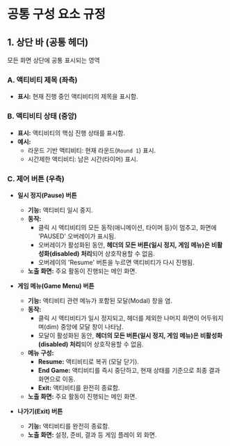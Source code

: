 # 공통 구성 요소 규정

## 1. 상단 바 (공통 헤더)
모든 화면 상단에 공통 표시되는 영역

### A. 액티비티 제목 (좌측)
-   **표시:** 현재 진행 중인 액티비티의 제목을 표시함.

### B. 액티비티 상태 (중앙)
-   **표시:** 액티비티의 핵심 진행 상태를 표시함.
-   **예시:**
    -   라운드 기반 액티비티: 현재 라운드(`Round 1`) 표시.
    -   시간제한 액티비티: 남은 시간(타이머) 표시.

### C. 제어 버튼 (우측)
-   **일시 정지(Pause) 버튼**
    -   **기능:** 액티비티 일시 중지.
    -   **동작:**
        -   클릭 시 액티비티의 모든 동작(애니메이션, 타이머 등)이 멈추고, 화면에 'PAUSED' 오버레이가 표시됨.
        -   오버레이가 활성화된 동안, **헤더의 모든 버튼(일시 정지, 게임 메뉴)은 비활성화(disabled) 처리**되어 상호작용할 수 없음.
        -   오버레이의 'Resume' 버튼을 누르면 액티비티가 다시 진행됨.
    -   **노출 화면:** 주요 활동이 진행되는 메인 화면.

-   **게임 메뉴(Game Menu) 버튼**
    -   **기능:** 액티비티 관련 메뉴가 포함된 모달(Modal) 창을 염.
    -   **동작:**
        -   클릭 시 액티비티가 일시 정지되고, 헤더를 제외한 나머지 화면이 어두워지며(dim) 중앙에 모달 창이 나타남.
        -   모달이 활성화된 동안, **헤더의 모든 버튼(일시 정지, 게임 메뉴)은 비활성화(disabled) 처리**되어 상호작용할 수 없음.
    -   **메뉴 구성:**
        -   **Resume:** 액티비티로 복귀 (모달 닫기).
        -   **End Game:** 액티비티를 즉시 중단하고, 현재 상태를 기준으로 최종 결과 화면으로 이동.
        -   **Exit:** 액티비티를 완전히 종료함.
    -   **노출 화면:** 주요 활동이 진행되는 메인 화면.

-   **나가기(Exit) 버튼**
    -   **기능:** 액티비티를 완전히 종료함.
    -   **노출 화면:** 설정, 준비, 결과 등 게임 플레이 외 화면.
